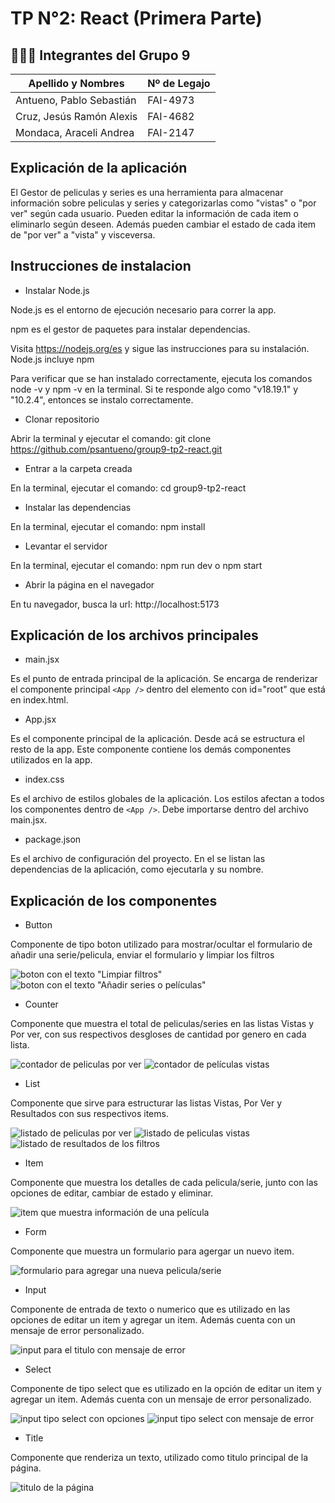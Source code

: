 # TP N°2: React (Primera Parte)

## 🧑‍🤝‍🧑 Integrantes del Grupo 9

| Apellido y Nombres           | Nº de Legajo |
|------------------------------|--------------|
| Antueno, Pablo Sebastián     |   FAI-4973   |
| Cruz, Jesús Ramón Alexis     |   FAI-4682   |
| Mondaca, Araceli Andrea      |   FAI-2147   |

## Explicación de la aplicación

El Gestor de peliculas y series es una herramienta para almacenar información sobre peliculas y series y categorizarlas como "vistas" o "por ver" según cada usuario. Pueden editar la información de cada item o eliminarlo según deseen. Además pueden cambiar el estado de cada item de "por ver" a "vista" y visceversa.

## Instrucciones de instalacion

* Instalar Node.js

Node.js es el entorno de ejecución necesario para correr la app.

npm es el gestor de paquetes para instalar dependencias.

Visita https://nodejs.org/es y sigue las instrucciones para su instalación. Node.js incluye npm

Para verificar que se han instalado correctamente, ejecuta los comandos node -v y npm -v en la terminal. Si te responde algo como "v18.19.1" y "10.2.4", entonces se instalo correctamente.

* Clonar repositorio

Abrir la terminal y ejecutar el comando: git clone https://github.com/psantueno/group9-tp2-react.git

* Entrar a la carpeta creada

En la terminal, ejecutar el comando: cd group9-tp2-react

* Instalar las dependencias 

En la terminal, ejecutar el comando: npm install

* Levantar el servidor

En la terminal, ejecutar el comando: npm run dev o npm start

* Abrir la página en el navegador

En tu navegador, busca la url: http://localhost:5173

## Explicación de los archivos principales

* main.jsx

Es el punto de entrada principal de la aplicación. Se encarga de renderizar el componente principal `<App />` dentro del elemento con id="root" que está en index.html.

* App.jsx

Es el componente principal de la aplicación. Desde acá se estructura el resto de la app. Este componente contiene los demás componentes utilizados en la app.

* index.css

Es el archivo de estilos globales de la aplicación. Los estilos afectan a todos los componentes dentro de `<App />`. Debe importarse dentro del archivo main.jsx.

* package.json

Es el archivo de configuración del proyecto. En el se listan las dependencias de la aplicación, como ejecutarla y su nombre.

## Explicación de los componentes

* Button

Componente de tipo boton utilizado para mostrar/ocultar el formulario de añadir una serie/pelicula, enviar el formulario y limpiar los filtros

![boton con el texto "Limpiar filtros"](src/assets/botonFiltros.JPG)
![boton con el texto "Añadir series o películas"](src/assets/botonFormulario.JPG)

* Counter

Componente que muestra el total de peliculas/series en las listas Vistas y Por ver, con sus respectivos desgloses de cantidad por genero en cada lista.

![contador de peliculas por ver](src/assets/contadorVer.JPG)
![contador de películas vistas](src/assets/contadorVistas.JPG)

* List

Componente que sirve para estructurar las listas Vistas, Por Ver y Resultados con sus respectivos items.

![listado de peliculas por ver](src/assets/ListaVer.JPG)
![listado de peliculas vistas](src/assets/listaVista.JPG)
![listado de resultados de los filtros](src/assets/resultadoFiltro.JPG)

* Item

Componente que muestra los detalles de cada pelicula/serie, junto con las opciones de editar, cambiar de estado y eliminar.

![item que muestra información de una película](src/assets/componentesPeli.JPG)

* Form

Componente que muestra un formulario para agergar un nuevo item.

![formulario para agregar una nueva pelicula/serie](src/assets/form.png)

* Input

Componente de entrada de texto o numerico que es utilizado en las opciones de editar un item y agregar un item. Además cuenta con un mensaje de error personalizado.

![input para el titulo con mensaje de error](src/assets/input_con_error.png)

* Select

Componente de tipo select que es utilizado en la opción de editar un item y agregar un item. Además cuenta con un mensaje de error personalizado.

![input tipo select con opciones](src/assets/select.png)
![input tipo select con mensaje de error](src/assets/select_con_error.png)

* Title

Componente que renderiza un texto, utilizado como titulo principal de la página.

![titulo de la página](src/assets/compotenteR.JPG)